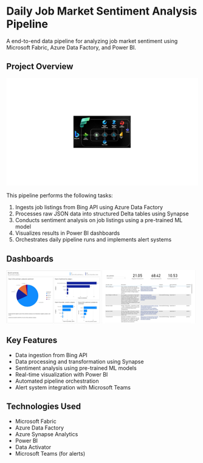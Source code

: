 # Daily Job Market Sentiment Analysis Pipeline

A end-to-end data pipeline for analyzing job market sentiment using Microsoft Fabric, Azure Data Factory, and Power BI.

## Project Overview

![Flow Diagram](flow_diagram.jpg)

This pipeline performs the following tasks:
1. Ingests job listings from Bing API using Azure Data Factory
2. Processes raw JSON data into structured Delta tables using Synapse
3. Conducts sentiment analysis on job listings using a pre-trained ML model
4. Visualizes results in Power BI dashboards
5. Orchestrates daily pipeline runs and implements alert systems

## Dashboards
<p float="left">
  <img src="page1.jpg" width="49%" />
  <img src="page2.jpg" width="49%" />
</p>

## Key Features

- Data ingestion from Bing API
- Data processing and transformation using Synapse
- Sentiment analysis using pre-trained ML models
- Real-time visualization with Power BI
- Automated pipeline orchestration
- Alert system integration with Microsoft Teams

## Technologies Used

- Microsoft Fabric
- Azure Data Factory
- Azure Synapse Analytics
- Power BI
- Data Activator
- Microsoft Teams (for alerts)

